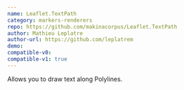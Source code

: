 ```yaml
---
name: Leaflet.TextPath
category: markers-renderers
repo: https://github.com/makinacorpus/Leaflet.TextPath
author: Mathieu Leplatre
author-url: https://github.com/leplatrem
demo: 
compatible-v0:
compatible-v1: true
---
```


Allows you to draw text along Polylines.
